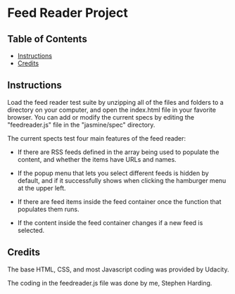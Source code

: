 # Feed Reader Project

## Table of Contents

* [Instructions](#instructions)
* [Credits](#credits)

## Instructions

Load the feed reader test suite by unzipping all of the files and folders to a directory on your computer, and open the index.html file in your favorite browser. You can add or modify the current specs by editing the "feedreader.js" file in the "jasmine/spec" directory.

The current spects test four main features of the feed reader:

- If there are RSS feeds defined in the array being used to populate the content, and whether the items have URLs and names.

- If the popup menu that lets you select different feeds is hidden by default, and if it successfully shows when clicking the hamburger menu at the upper left.

- If there are feed items inside the feed container once the function that populates them runs.

- If the content inside the feed container changes if a new feed is selected.

## Credits

The base HTML, CSS, and most Javascript coding was provided by Udacity.

The coding in the feedreader.js file was done by me, Stephen Harding.
